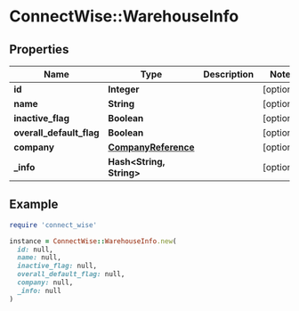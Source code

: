 # ConnectWise::WarehouseInfo

## Properties

| Name | Type | Description | Notes |
| ---- | ---- | ----------- | ----- |
| **id** | **Integer** |  | [optional] |
| **name** | **String** |  | [optional] |
| **inactive_flag** | **Boolean** |  | [optional] |
| **overall_default_flag** | **Boolean** |  | [optional] |
| **company** | [**CompanyReference**](CompanyReference.md) |  | [optional] |
| **_info** | **Hash&lt;String, String&gt;** |  | [optional] |

## Example

```ruby
require 'connect_wise'

instance = ConnectWise::WarehouseInfo.new(
  id: null,
  name: null,
  inactive_flag: null,
  overall_default_flag: null,
  company: null,
  _info: null
)
```

